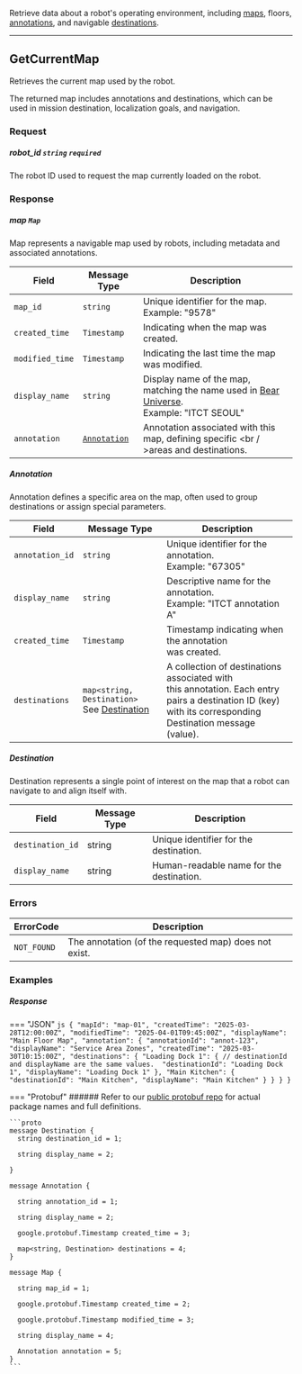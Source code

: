 Retrieve data about a robot's operating environment, including [maps](../../concepts/location.md#maps), floors, [annotations](../../concepts/location.md#annotation), and navigable [destinations](../../concepts/location.md#destination).

------------
## GetCurrentMap 
Retrieves the current map used by the robot. <br />

The returned map includes annotations and destinations, which can be used in mission destination, localization goals, and navigation. <br />

### Request

##### robot_id `string` `required`
The robot ID used to request the map currently loaded on the robot.

### Response

##### map `Map`
Map represents a navigable map used by robots, including metadata and associated annotations.

| Field | Message Type | Description |
|------|------|-------------|
| `map_id`       | `string` | Unique identifier for the map.<br />Example: "9578" |
| `created_time` | `Timestamp` | Indicating when the map was created. |
| `modified_time`| `Timestamp` | Indicating the last time the map was modified. |
| `display_name` | `string` | Display name of the map, matching the name used in [Bear Universe](https://universe.bearrobotics.ai). <br />Example: "ITCT SEOUL" |
| `annotation`   | [`Annotation`](#annotation) | Annotation associated with this map, defining specific <br / >areas and destinations. |

##### Annotation
Annotation defines a specific area on the map, often used to group destinations or assign special parameters. 

| Field | Message Type | Description |
|------|------|-------------|
| `annotation_id` | `string` | Unique identifier for the annotation.<br />Example: "67305" |
| `display_name` | `string` | Descriptive name for the annotation.<br />Example: "ITCT annotation A" |
| `created_time` | `Timestamp` | Timestamp indicating when the annotation <br /> was created. |
| `destinations` | `map<string, Destination>` <br /> See [Destination](#destination) | A collection of destinations associated with <br /> this annotation. Each entry pairs a destination ID (key) <br /> with its corresponding Destination message (value). |

##### Destination
Destination represents a single point of interest on the map that a robot can navigate to and align itself with.

| Field | Message Type | Description |
|------|------|-------------|
| `destination_id` | string | Unique identifier for the destination. |
| `display_name` | string | Human-readable name for the destination. |

### Errors

| ErrorCode  | Description |
|------------|-------------|
| `NOT_FOUND`| The annotation (of the requested map) does not exist. |

### Examples

##### Response
=== "JSON"
    ```js
       {
        "mapId": "map-01",
        "createdTime": "2025-03-28T12:00:00Z",
        "modifiedTime": "2025-04-01T09:45:00Z",
        "displayName": "Main Floor Map",
        "annotation": {
          "annotationId": "annot-123",
          "displayName": "Service Area Zones",
          "createdTime": "2025-03-30T10:15:00Z",
          "destinations": {
            "Loading Dock 1": {
              // destinationId and displayName are the same values. 
              "destinationId": "Loading Dock 1",
              "displayName": "Loading Dock 1"
            },
            "Main Kitchen": {
              "destinationId": "Main Kitchen",
              "displayName": "Main Kitchen"
            }
          }
        }
      }
    ```

=== "Protobuf"
    ###### Refer to our [public protobuf repo](https://github.com/bearrobotics-public/cloud/tree/v1.0) for actual package names and full definitions.
    
    ```proto
    message Destination {
      string destination_id = 1;

      string display_name = 2;

    }

    message Annotation {

      string annotation_id = 1;

      string display_name = 2;

      google.protobuf.Timestamp created_time = 3;

      map<string, Destination> destinations = 4;
    }

    message Map {

      string map_id = 1;

      google.protobuf.Timestamp created_time = 2;

      google.protobuf.Timestamp modified_time = 3;

      string display_name = 4;

      Annotation annotation = 5;
    }
    ```
    